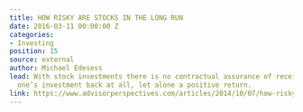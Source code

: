 ```yaml
---
title: HOW RISKY ARE STOCKS IN THE LONG RUN
date: 2016-03-11 00:00:00 Z
categories:
- Investing
position: 15
source: external
author: Michael Edesess
lead: With stock investments there is no contractual assurance of receiving any of
  one’s investment back at all, let alone a positive return.
link: https://www.advisorperspectives.com/articles/2014/10/07/how-risky-are-stocks-in-the-long-run
---
```


